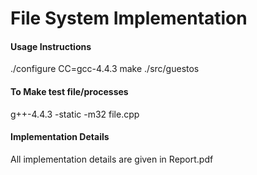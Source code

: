 <h1> File System Implementation </h1>

<h4> Usage Instructions </h4>
    ./configure CC=gcc-4.4.3
    make
    ./src/guestos
    
<h4> To Make test file/processes </h4>
    g++-4.4.3 -static -m32 file.cpp
    
<h4> Implementation Details </h4>
	All implementation details are given in Report.pdf